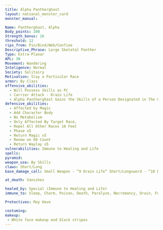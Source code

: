 ```yaml
---
title: Alpha Pantherghast
layout: national_monster_card
monster_manual: 

Name: Pantherghast, Alpha
Body_points: 200
Strength_bonus: 16
threshold: 12
rips_from: Pin/Bind/Web/Confine
Descriptive_Phrase: Large Skeletal Panther
Type: Extra-Planar
APL: 30 
Movement: Wandering
Inteligence: Normal
Society: Solitairy
Motivation: Slay a Particular Race
armor: By Class
offensive_abilities: 
  - Will Possess Skills as PC
  - Carrier Attack - Drain Life
  - Alpha Pantherghast Gains the Skills of a Person Designated in The Circle of Power at the Time of Summoning
defensive_abilities: 
  - Affected by Magic
  - Add Character Body
  - No Metabolism
  - Only Affected By Target Race, 
  - Repel All Other Races 10 Feet
  - Phase x5
  - Return Magic x5
  - Renew on 60 Count
  - Return Waylay x5
vulnerabilities: Immune to Healing and Life
spells: 
pyramid: 
weapon_use: By Skills
claws: Short/Long
base_damage_call: Small Weapon - “9 Drain Life” Short/Longsword - “10 Drain Life”

at_death: Vanishes

healed_by: Special (Immune to Healing and Life)
immune_to: Sleep, Charm, Poison, Death, Paralyze, Necromancy, Drain, Feeblemind, Vertigo

Protectives: May Have

costuming:
makeup: 
 - White face makeup and black stripes
---
```



